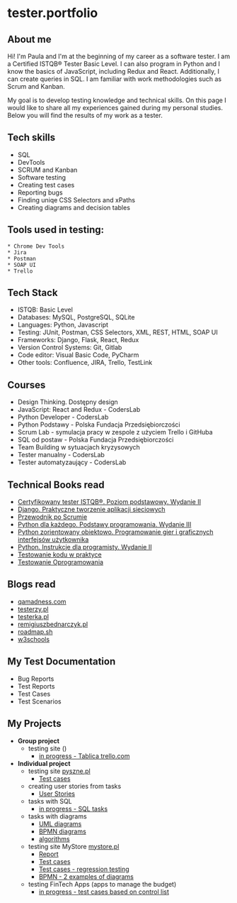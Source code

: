# tester.portfolio

## About me

Hi! I'm Paula and I'm at the beginning of my career as a software tester. I am a Certified ISTQB® Tester Basic Level. I can also program in Python and I know the basics of JavaScript, including Redux and React. Additionally, I can create queries in SQL. I am familiar with work methodologies such as Scrum and Kanban.

My goal is to develop testing knowledge and technical skills. On this page I would like to share all my experiences gained during my personal studies. Below you will find the results of my work as a tester. 


## Tech skills
  - SQL
  - DevTools
  - SCRUM and Kanban
  - Software testing
  - Creating test cases
  - Reporting bugs
  - Finding uniqe CSS Selectors and xPaths
  - Creating diagrams and decision tables

## Tools used in testing:

    * Chrome Dev Tools
    * Jira
    * Postman
    * SOAP UI
    * Trello

## Tech Stack

* ISTQB: Basic Level
* Databases: MySQL, PostgreSQL, SQLite
* Languages: Python, Javascript
* Testing: JUnit, Postman, CSS Selectors, XML, REST, HTML, SOAP UI
* Frameworks: Django, Flask, React, Redux
* Version Control Systems: Git, Gitlab
* Code editor: Visual Basic Code, PyCharm
* Other tools: Confluence, JIRA, Trello, TestLink

## Courses 

* Design Thinking. Dostępny design
* JavaScript: React and Redux - CodersLab
* Python Developer - CodersLab
* Python Podstawy - Polska Fundacja Przedsiębiorczości
* Scrum Lab - symulacja pracy w zespole z użyciem Trello i GitHuba
* SQL od postaw - Polska Fundacja Przedsiębiorczości
* Team Building w sytuacjach kryzysowych
* Tester manualny - CodersLab
* Tester automatyzaujący - CodersLab

## Technical Books read

* [Certyfikowany tester ISTQB®. Poziom podstawowy. Wydanie II](https://helion.pl/ksiazki/certyfikowany-tester-istqb-poziom-podstawowy-wydanie-ii-adam-roman-lucjan-stapp-michael-pilaeten,ctisp2.htm#format/d)
* [Django. Praktyczne tworzenie aplikacji sieciowych](https://helion.pl/ksiazki/django-praktyczne-tworzenie-aplikacji-sieciowych-antonio-mele,djptas.htm#format/e)
* [Przewodnik po Scrumie](https://scrumguides.org/docs/scrumguide/v2020/2020-Scrum-Guide-Polish.pdf)
* [Python dla każdego. Podstawy programowania. Wydanie III](https://helion.pl/ksiazki/python-dla-kazdego-podstawy-programowania-wydanie-iii-michael-dawson,pytd3v.htm#format/d)
* [Python zorientowany obiektowo. Programowanie gier i graficznych interfejsów użytkownika](https://helion.pl/ksiazki/python-zorientowany-obiektowo-programowanie-gier-i-graficznych-interfejsow-uzytkownika-irv-kalb,pytzor.htm#format/d)
* [Python. Instrukcje dla programisty. Wydanie II](https://helion.pl/ksiazki/python-instrukcje-dla-programisty-wydanie-iii-eric-matthes,pytip3.htm#format/d)
* [Testowanie kodu w praktyce](https://helion.pl/ksiazki/testowanie-kodu-w-praktyce-renu-rajani,tekopr.htm#format/d)
* [Testowanie Oprogramowania](https://pwicherski.gitbook.io)

## Blogs read

* [qamadness.com](https://www.qamadness.com/knowledge-base/interactive-platforms-to-practice-your-software-testing-skills/)
* [testerzy.pl](http://testerzy.pl)
* [testerka.pl](http://testerka.pl)
* [remigiuszbednarczyk.pl](https://remigiuszbednarczyk.pl)
* [roadmap.sh](https://roadmap.sh/qa)
* [w3schools](https://www.w3schools.com)

## My Test Documentation

* Bug Reports
* Test Reports
* Test Cases
* Test Scenarios

## My Projects
 * **Group project** 
   * testing site ()
     - [in progress - Tablica trello.com]()
  * **Individual project**
    * testing site [pyszne.pl](https://www.pyszne.pl)
       - [Test cases](https://drive.google.com/drive/folders/1y77anLdX5rX78jBwT8FNBAUFN3w-8QtN?usp=share_link)
    * creating user stories from tasks
       - [User Stories](https://drive.google.com/file/d/1Wi3y1154EUJtqqPN1S650vDKu8-TGQvY/view?usp=sharing)
    * tasks with SQL
       - [in progress - SQL tasks](https://drive.google.com/drive/folders/1AnwWoz9HQQ50HCPzl_DbjxU_-wXkjXEK?usp=sharing)
    * tasks with diagrams
       - [UML diagrams](https://drive.google.com/drive/folders/1XfMXpm2eGwU5F8V965dCPq1srILyIXDs?usp=share_link)
       - [BPMN diagrams](https://drive.google.com/file/d/1tKXMR0BTRWurxJuO17gmOeABgy9lix7T/view?usp=share_link)
       - [algorithms](https://drive.google.com/file/d/1BT6P9D_thhEUj04ftot4BSy8XZfBKRmK/view?usp=share_link)
    * testing site MyStore [mystore.pl](https://dev-mystore-testlab.coderslab.pl/index.php)
       - [Report](https://drive.google.com/drive/folders/1ahe87_o07GSHs6HFeSZzpc_BnWvLlb9b?usp=share_link)
       - [Test cases](https://drive.google.com/drive/folders/1Ydp0a04wQS6yyrVmt1KSlfm_vD0Jc2fS?usp=share_link)
       - [Test cases - regression testing](https://drive.google.com/drive/folders/19SzcL9FfGDUi4V99LBOpBqkqg9ipRrJD?usp=share_link)
       - [BPMN - 2 examples of diagrams](https://drive.google.com/file/d/1K7vpYi4PZ60uMKI_j7-oIyONmlveFqOr/view?usp=share_link)
    * testing FinTech Apps (apps to manage the budget)
       - [in progress - test cases based on control list](https://docs.google.com/spreadsheets/d/1Po2oiZFNZvFe3hARQDLtebDE1zjtSmiq/edit?usp=share_link&ouid=117400591330673456327&rtpof=true&sd=true)
      

